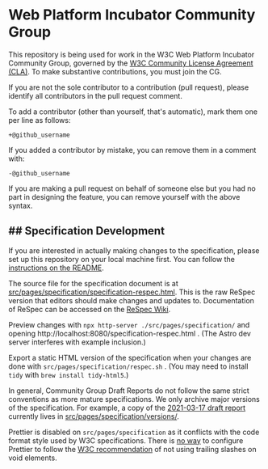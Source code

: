 # Web Platform Incubator Community Group

This repository is being used for work in the W3C Web Platform Incubator Community Group, governed by the [W3C Community License
Agreement (CLA)](http://www.w3.org/community/about/agreements/cla/). To make substantive contributions,
you must join the CG.

If you are not the sole contributor to a contribution (pull request), please identify all
contributors in the pull request comment.

To add a contributor (other than yourself, that's automatic), mark them one per line as follows:

```
+@github_username
```

If you added a contributor by mistake, you can remove them in a comment with:

```
-@github_username
```

If you are making a pull request on behalf of someone else but you had no part in designing the
feature, you can remove yourself with the above syntax.

## ## Specification Development

If you are interested in actually making changes to the specification, please set up this repository on your local machine first. You can follow the [instructions on the README](./README.md#get-set-up).

The source file for the specification document is at [src/pages/specification/specification-respec.html](https://github.com/WICG/webmonetization/tree/main/src/pages/specification/specification-respec.html). This is the raw ReSpec version that editors should make changes and updates to. Documentation of ReSpec can be accessed on the [ReSpec Wiki](https://github.com/w3c/respec/wiki/).

Preview changes with `npx http-server ./src/pages/specification/` and opening http://localhost:8080/specification-respec.html . (The Astro dev server interferes with example inclusion.)

Export a static HTML version of the specification when your changes are done with `src/pages/specification/respec.sh` . (You may need to install `tidy` with `brew install tidy-html5`.)

In general, Community Group Draft Reports do not follow the same strict conventions as more mature specifications. We only archive major versions of the specification. For example, a copy of the [2021-03-17 draft report](https://github.com/WICG/webmonetization/tree/main/src/pages/specification/versions/CG-DRAFT-web-monetization-20210317.html) currently lives in [src/pages/specification/versions/](https://github.com/WICG/webmonetization/tree/main/src/pages/specification/versions).

Prettier is disabled on `src/pages/specification` as it conflicts with the code format style used by W3C specifications. There is [no way](https://github.com/prettier/prettier/issues/5246) to configure Prettier to follow the [W3C recommendation](https://github.com/validator/validator/wiki/Markup-%C2%BB-Void-elements) of not using trailing slashes on void elements.
